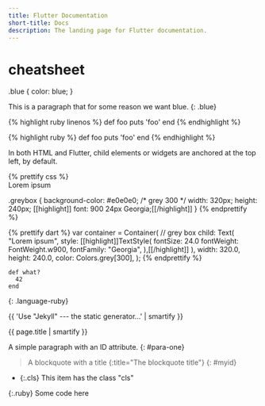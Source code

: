 ```yaml
---
title: Flutter Documentation
short-title: Docs
description: The landing page for Flutter documentation.
---
```


# cheatsheet

.blue {
  color: blue;
}


This is a paragraph that for some reason we want blue.
{: .blue}


{% highlight ruby linenos %}
def foo
  puts 'foo'
end
{% endhighlight %}

{% highlight ruby %}
def foo
  puts 'foo'
end
{% endhighlight %}


In both HTML and Flutter, child elements or widgets are anchored at
the top left, by default.

<div class="lefthighlight">
{% prettify css %}
<div class="greybox">
    Lorem ipsum
</div>

.greybox {
      background-color: #e0e0e0; /* grey 300 */
      width: 320px;
      height: 240px;
[[highlight]]      font: 900 24px Georgia;[[/highlight]]
    }
{% endprettify %}
</div>
<div class="righthighlight">
{% prettify dart %}
  var container = Container( // grey box
    child: Text(
      "Lorem ipsum",
      style: [[highlight]]TextStyle(
        fontSize: 24.0
        fontWeight: FontWeight.w900,
        fontFamily: "Georgia",
      ),[[/highlight]]
    ),
    width: 320.0,
    height: 240.0,
    color: Colors.grey[300],
  );
{% endprettify %}
</div>


```
def what?
  42
end
```
{: .language-ruby}


{{ 'Use "Jekyll" --- the static generator...' | smartify }}

{{ page.title | smartify }}

A simple paragraph with an ID attribute.
{: #para-one}

> A blockquote with a title
{:title="The blockquote title"}
{: #myid}

* {:.cls} This item has the class "cls"

{:.ruby}
    Some code here
